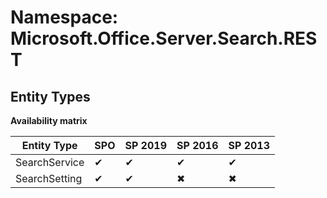 # Namespace: Microsoft.Office.Server.Search.REST
## Entity Types

**Availability matrix**

Entity Type | SPO | SP 2019 | SP 2016 | SP 2013
----------|-----|---------|---------|--------
SearchService | ✔ | ✔ | ✔ | ✔
SearchSetting | ✔ | ✔ | ✖ | ✖
